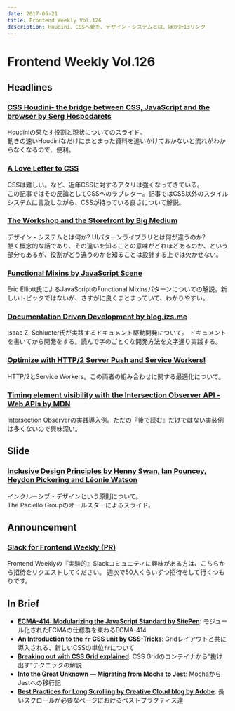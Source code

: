 ```yaml
---
date: 2017-06-21
title: Frontend Weekly Vol.126
description: Houdini、CSSへ愛を、デザイン・システムとは、ほか計13リンク
---
```


# Frontend Weekly Vol.126

## Headlines

### [CSS Houdini- the bridge between CSS, JavaScript and the browser by Serg Hospodarets](http://slides.com/malyw/houdini-codemotion#/)

Houdiniの果たす役割と現状についてのスライド。  
動きの速いHoudiniなだけにまとまった資料を追いかけておかないと流れがわからなくなるので、便利。

### [A Love Letter to CSS](http://developer.telerik.com/topics/web-development/love-letter-css/)

CSSは難しい。など、近年CSSに対するアタリは強くなってきている。  
この記事ではその反論としてCSSへのラブレター。記事ではCSS以外のスタイルシステムに言及しながら、CSSが持っている良さについて解説。

### [The Workshop and the Storefront by Big Medium](https://bigmedium.com/ideas/links/the-workshop-and-the-storefront.html)

デザイン・システムとは何か? UIパターンライブラリとは何が違うのか?  
酷く概念的な話であり、その違いを知ることの意味がどれほどあるのか、という部分もあるが、役割がどう違うのかを知ることは設計する上では欠かせない。

### [Functional Mixins by JavaScript Scene](https://medium.com/javascript-scene/functional-mixins-composing-software-ffb66d5e731c)

Eric Elliott氏によるJavaScriptのFunctional Mixinsパターンについての解説。新しいトピックではないが、さすがに良くまとまっていて、わかりやすい。

### [Documentation Driven Development by blog.izs.me](http://blog.izs.me/post/161633971373/documentation-driven-development)

Isaac Z. Schlueter氏が実践するドキュメント駆動開発について。
ドキュメントを書いてから開発をする。読んで字のごとくな開発方法を文字通り実践する。

### [Optimize with HTTP/2 Server Push and Service Workers!](https://blog.yld.io/2017/03/01/optimize-with-http-2-server-push-and-service-workers/#.WUhhxxOGPMU)

HTTP/2とService Workers。この両者の組み合わせに関する最適化について。

### [Timing element visibility with the Intersection Observer API - Web APIs by MDN](https://developer.mozilla.org/en-US/docs/Web/API/Intersection_Observer_API/Timing_element_visibility)

Intersection Observerの実践導入例。ただの『後で読む』だけではない実装例は多くないので興味深い。

## Slide

### [Inclusive Design Principles by Henny Swan, Ian Pouncey, Heydon Pickering and Léonie Watson](http://slides.com/iheni/inclusive-design-principles#/)

インクルーシブ・デザインという原則について。  
The Paciello Groupのオールスターによるスライド。

## Announcement

### [Slack for Frontend Weekly (PR)](https://studiomohawk.typeform.com/to/Kj8Gaj)

Frontend Weeklyの『実験的』Slackコミュニティに興味がある方は、こちらから招待をリクエストしてください。 週次で50人くらいずつ招待をして行くつもりです。

## In Brief

* [**ECMA-414: Modularizing the JavaScript Standard by SitePen**](https://www.sitepen.com/blog/2017/06/07/ecma-414-modularizing-the-javascript-standard/): モジュール化されたECMAの仕様群を束ねるECMA-414
* [**An Introduction to the `fr` CSS unit by CSS-Tricks**](https://css-tricks.com/introduction-fr-css-unit/): Gridレイアウトと共に導入される、新しいCSSの単位`fr`について
* [**Breaking out with CSS Grid explained**](https://rachelandrew.co.uk/archives/2017/06/01/breaking-out-with-css-grid-explained/): CSS Gridのコンテイナから”抜け出す”テクニックの解説
* [**Into the Great Unknown — Migrating from Mocha to Jest**](https://ebaytech.berlin/into-the-great-unknown-migrating-from-mocha-to-jest-3baced083c7e): MochaからJestへの移行記
* [**Best Practices for Long Scrolling by Creative Cloud blog by Adobe**](https://blogs.adobe.com/creativecloud/best-practices-for-long-scrolling/): 長いスクロールが必要なページにおけるベストプラクティス達
